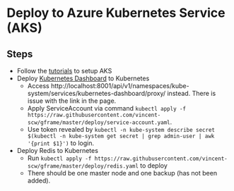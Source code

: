 # Deploy to Azure Kubernetes Service (AKS)

## Steps
- Follow the [tutorials](https://docs.microsoft.com/en-us/azure/aks/) to setup AKS
- Deploy [Kubernetes Dashboard](https://github.com/kubernetes/dashboard) to Kubernetes
  - Access http://localhost:8001/api/v1/namespaces/kube-system/services/kubernetes-dashboard/proxy/ instead. There is issue with the link in the page.
  - Apply ServiceAccount via command `kubectl apply -f https://raw.githubusercontent.com/vincent-scw/gframe/master/deploy/service-account.yaml`.
  - Use token revealed by `kubectl -n kube-system describe secret $(kubectl -n kube-system get secret | grep admin-user | awk '{print $1}')` to login.
- Deploy Redis to Kubernetes
  - Run `kubectl apply -f https://raw.githubusercontent.com/vincent-scw/gframe/master/deploy/redis.yaml` to deploy
  - There should be one master node and one backup (has not been added).
